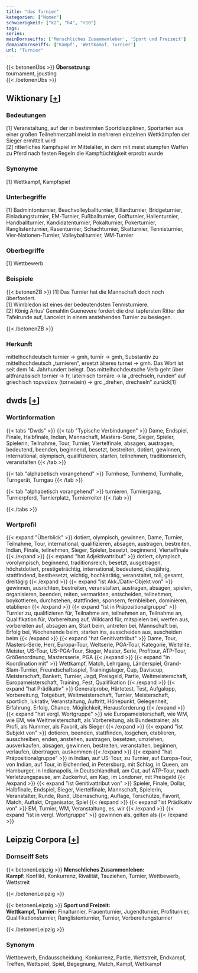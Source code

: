 ```yaml
---
title: "das Turnier"
kategorien: ["Nomen"]
schwierigkeit: ["k2", "h4", "r10"]
tags:
series:
mainDornseiffs: ['Menschliches Zusammenleben', 'Sport und Freizeit']
domainDornseiffs: ['Kampf', 'Wettkampf, Turnier']
url: "Turnier"
---
```


{{< betonenÜbs >}}
**Übersetzung:**  
tournament, jousting  
{{< /betonenÜbs >}}

## Wiktionary [[+](https://de.wiktionary.org/wiki/Turnier)]

### Bedeutungen
[1] Veranstaltung, auf der in bestimmten Sportdisziplinen, Sportarten aus einer großen Teilnehmerzahl meist in mehreren einzelnen Wettkämpfen der Sieger ermittelt wird  
[2] ritterliches Kampfspiel im Mittelalter, in dem mit meist stumpfen Waffen zu Pferd nach festen Regeln die Kampftüchtigkeit erprobt wurde  

### Synonyme
[1] Wettkampf, Kampfspiel  

### Unterbegriffe
[1] Badmintonturnier, Beachvolleyballturnier, Billardturnier, Bridgeturnier, Einladungsturnier, EM-Turnier, Fußballturnier, Golfturnier, Hallenturnier, Handballturnier, Kandidatenturnier, Pokalturnier, Pokerturnier, Ranglistenturnier, Rasenturnier, Schachturnier, Skatturnier, Tennisturnier, Vier-Nationen-Turnier, Volleyballturnier, WM-Turnier  

### Oberbegriffe
[1] Wettbewerb  

### Beispiele
{{< betonenZB >}}
[1] Das Turnier hat die Mannschaft doch noch überfordert.  
[1] Wimbledon ist eines der bedeutendsten Tennisturniere.  
[2] König Artus’ Gemahlin Guenevere fordert die drei tapfersten Ritter der Tafelrunde auf, Lancelot in einem anstehenden Turnier zu besiegen.  

{{< /betonenZB >}}
### Herkunft
mittelhochdeutsch turnier → gmh, turnīr → gmh, Substantiv zu mittelhochdeutsch „turnieren“, ersetzt älteres turnei → gmh. Das Wort ist seit dem 14. Jahrhundert belegt. Das mittelhochdeutsche Verb geht über altfranzösisch tornier → fr, lateinisch tornāre → la „drechseln, runden“ auf griechisch τορνεύειν (torneúein) → grc „drehen, drechseln“ zurück[1]  



## dwds [[+](https://www.dwds.de/wb/Turnier)]

### Wortinformation
{{< tabs "Dwds" >}}
{{< tab "Typische Verbindungen" >}}
Dame, Endspiel, Finale, Halbfinale, Indian, Mannschaft, Masters-Serie, Sieger, Spieler, Spielerin, Teilnahme, Tour, Turnier, Viertelfinale, absagen, austragen, bedeutend, beenden, beginnend, besetzt, bestreiten, dotiert, gewinnen, international, olympisch, qualifizieren, starten, teilnehmen, traditionsreich, veranstalten
{{< /tab >}}

{{< tab "alphabetisch vorangehend" >}}
Turnhose, Turnhemd, Turnhalle, Turngerät, Turngau
{{< /tab >}}

{{< tab "alphabetisch vorangehend" >}}
turnieren, Turniergang, Turnierpferd, Turnierplatz, Turnierreiter
{{< /tab >}}

{{< /tabs >}}

### Wortprofil
{{< expand "Überblick" >}} dotiert, olympisch, gewinnen, Dame, Turnier, Teilnahme, Tour, international, qualifizieren, absagen, austragen, bestreiten, Indian, Finale, teilnehmen, Sieger, Spieler, besetzt, beginnend, Viertelfinale {{< /expand >}}
{{< expand "hat Adjektivattribut" >}} dotiert, olympisch, vorolympisch, beginnend, traditionsreich, besetzt, ausgetragen, höchstdotiert, prestigeträchtig, international, bedeutend, diesjährig, stattfindend, bestbesetzt, wichtig, hochkarätig, veranstaltet, toll, gesamt, dreitägig {{< /expand >}}
{{< expand "ist Akk./Dativ-Objekt von" >}} gewinnen, ausrichten, bestreiten, veranstalten, austragen, absagen, spielen, organisieren, beenden, reiten, vermarkten, entscheiden, teilnehmen, boykottieren, durchstehen, stattfinden, sponsern, fernbleiben, dominieren, etablieren {{< /expand >}}
{{< expand "ist in Präpositionalgruppe" >}} Turnier zu, qualifizieren für, Teilnahme am, teilnehmen an, Teilnahme an, Qualifikation für, Vorbereitung auf, Wildcard für, mitspielen bei, werfen aus, vorbereiten auf, absagen am, Start beim, antreten bei, Mannschaft bei, Erfolg bei, Wochenende beim, starten ins, ausscheiden aus, auscheiden beim {{< /expand >}}
{{< expand "hat Genitivattribut" >}} Dame, Tour, Masters-Serie, Herr, Europa-Tour, Weltserie, PGA-Tour, Kategorie, Weltelite, Meister, US-Tour, US-PGA-Tour, Sieger, Master, Serie, Profitour, ATP-Tour, Größenordnung, Mastersserie, PGA {{< /expand >}}
{{< expand "in Koordination mit" >}} Wettkampf, Match, Lehrgang, Länderspiel, Grand-Slam-Turnier, Freundschaftsspiel, Trainingslager, Cup, Daviscup, Meisterschaft, Bankett, Turnier, Jagd, Preisgeld, Partie, Weltmeisterschaft, Europameisterschaft, Training, Fest, Qualifikation {{< /expand >}}
{{< expand "hat Prädikativ" >}} Generalprobe, Härtetest, Test, Aufgalopp, Vorbereitung, Totgeburt, Weltmeisterschaft, Turnier, Meisterschaft, sportlich, lukrativ, Veranstaltung, Auftritt, Höhepunkt, Gelegenheit, Erfahrung, Erfolg, Chance, Möglichkeit, Herausforderung {{< /expand >}}
{{< expand "hat vergl. Wortgruppe" >}} wie Europameisterschaft, wie WM, wie EM, wie Weltmeisterschaft, als Vorbereitung, als Bundestrainer, als Profi, als Nummer, als Favorit, als Sieger {{< /expand >}}
{{< expand "ist Subjekt von" >}} dotieren, beenden, stattfinden, losgehen, etablieren, ausschreiben, enden, anstehen, austragen, besetzen, umziehen, ausverkaufen, absagen, gewinnen, bestreiten, veranstalten, beginnen, verlaufen, übertragen, auskommen {{< /expand >}}
{{< expand "hat Präpositionalgruppe" >}} in Indian, auf US-Tour, zu Turnier, auf Europa-Tour, von Indian, auf Tour, in Eichenried, in Petersburg, mit Schlag, in Queen, am Hamburger, in Indianapolis, in Deutschlandhall, am Cut, auf ATP-Tour, nach Verletzungspause, am Zuckerhut, am Kap, im Londoner, mit Preisgeld {{< /expand >}}
{{< expand "ist Genitivattribut von" >}} Spieler, Finale, Dollar, Halbfinale, Endspiel, Sieger, Viertelfinale, Mannschaft, Spielerin, Veranstalter, Runde, Rund, Überraschung, Auflage, Torschütze, Favorit, Match, Auftakt, Organisator, Spiel {{< /expand >}}
{{< expand "ist Prädikativ von" >}} EM, Turnier, WM, Veranstaltung, es, wir {{< /expand >}}
{{< expand "ist in vergl. Wortgruppe" >}} gewinnen als, gelten als {{< /expand >}}

## Leipzig Corpora [[+](https://corpora.uni-leipzig.de/en/res?word=Turnier&corpusId=deu_newscrawl-public_2018)]

### Dornseiff Sets
{{< betonenLeipzig >}}
**Menschliches Zusammenleben:**  
**Kampf:** Konflikt, Konkurrenz, Rivalität, Tauziehen, Turnier, Wettbewerb, Wettstreit  

{{< /betonenLeipzig >}}


{{< betonenLeipzig >}}
**Sport und Freizeit:**  
**Wettkampf, Turnier:** Finalturnier, Frauenturnier, Jugendturnier, Profiturnier, Qualifikationsturnier, Ranglistenturnier, Turnier, Vorbereitungsturnier  

{{< /betonenLeipzig >}}

### Synonym
Wettbewerb, Endausscheidung, Konkurrenz, Partie, Wettstreit, Endkampf, Treffen, Wettspiel, Spiel, Begegnung, Match, Kampf, Wettkampf

